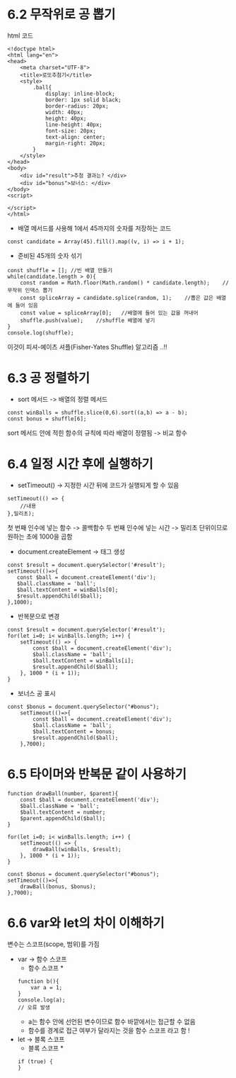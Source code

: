 # 6.2 무작위로 공 뽑기
html 코드
````
<!doctype html>
<html lang="en">
<head>
    <meta charset="UTF-8">
    <title>로또추첨기</title>
    <style>
        .ball{
            display: inline-block;
            border: 1px solid black;
            border-radius: 20px;
            width: 40px;
            height: 40px;
            line-height: 40px;
            font-size: 20px;
            text-align: center;
            margin-right: 20px;
        }
    </style>
</head>
<body>
    <div id="result">추첨 결과는? </div>
    <div id="bonus">보너스: </div>
</body>
<script>
    
</script>
</html>
````

- 배열 메서드를 사용해 1에서 45까지의 숫자를 저장하는 코드
````
const candidate = Array(45).fill().map((v, i) => i + 1);
````

- 준비된 45개의 숫자 섞기
````
const shuffle = []; //빈 배열 만들기
while(candidate.length > 0){
    const random = Math.floor(Math.random() * candidate.length);    //무작위 인덱스 뽑기
    const spliceArray = candidate.splice(random, 1);    //뽑은 값은 배열에 들어 있음
    const value = spliceArray[0];   //배열에 들어 있는 값을 꺼내어
    shuffle.push(value);    //shuffle 배열에 넣기
}
console.log(shuffle);
````
이것이 피셔-예이츠 셔플(Fisher-Yates Shuffle) 알고리즘 ..!!

# 6.3 공 정렬하기
- sort 메서드 -> 배열의 정렬 메서드
````
const winBalls = shuffle.slice(0,6).sort((a,b) => a - b);
const bonus = shuffle[6];
````
sort 메서드 안에 적힌 함수의 규칙에 따라 배열이 정렬됨 -> 비교 함수

# 6.4 일정 시간 후에 실행하기
- setTimeout() -> 지정한 시간 뒤에 코드가 실행되게 할 수 있음
````
setTimeout(() => {
    //내용
},밀리초);
````
첫 번째 인수에 넣는 함수 -> 콜백함수
두 번째 인수에 넣는 시간 -> 밀리초 단위이므로 원하는 초에 1000을 곱함

- document.createElement -> 태그 생성

````
const $result = document.querySelector('#result');
setTimeout(()=>{
   const $ball = document.createElement('div');
   $ball.className = 'ball';
   $ball.textContent = winBalls[0];
   $result.appendChild($ball);
},1000);
````

- 반복문으로 변경
````
const $result = document.querySelector('#result');
for(let i=0; i< winBalls.length; i++) {
    setTimeout(() => {
        const $ball = document.createElement('div');
        $ball.className = 'ball';
        $ball.textContent = winBalls[i];
        $result.appendChild($ball);
    }, 1000 * (i + 1));
}
````

- 보너스 공 표시
````
const $bonus = document.querySelector("#bonus");
    setTimeout(()=>{
        const $ball = document.createElement('div');
        $ball.className = 'ball';
        $ball.textContent = bonus;
        $result.appendChild($ball);
    },7000);
````

# 6.5 타이머와 반복문 같이 사용하기
````
function drawBall(number, $parent){
    const $ball = document.createElement('div');
    $ball.className = 'ball';
    $ball.textContent = number;
    $parent.appendChild($ball);
}

for(let i=0; i< winBalls.length; i++) {
    setTimeout(() => {
        drawBall(winBalls, $result);
    }, 1000 * (i + 1));
}

const $bonus = document.querySelector("#bonus");
setTimeout(()=>{
    drawBall(bonus, $bonus);
},7000);
````

# 6.6 var와 let의 차이 이해하기
변수는 스코프(scope, 범위)를 가짐
- var -> 함수 스코프
  * 함수 스코프 * 
   ````
   function b(){
       var a = 1;
   }
   console.log(a);
   // 오류 발생
   ````
   - a는 함수 안에 선언된 변수이므로 함수 바깥에서는 접근할 수 없음
   - 함수를 경계로 접근 여부가 달라지는 것을 함수 스코프 라고 함 ! 
 - let -> 블록 스코프
   * 블록 스코프 *
    ````
    if (true) {
    }
    ````


